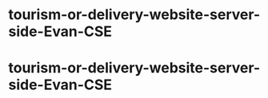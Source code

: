# tourism-or-delivery-website-server-side-Evan-CSE
# tourism-or-delivery-website-server-side-Evan-CSE
